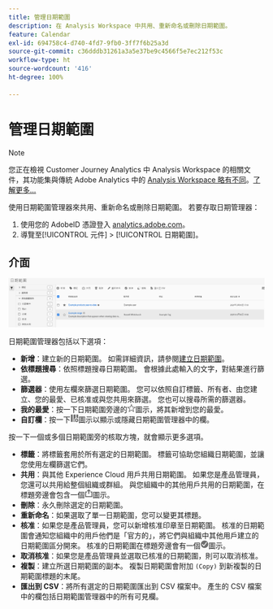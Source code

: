 ```yaml
---
title: 管理日期範圍
description: 在 Analysis Workspace 中共用、重新命名或刪除日期範圍。
feature: Calendar
exl-id: 694758c4-d740-4fd7-9fb0-3ff7f6b25a3d
source-git-commit: c36dddb31261a3a5e37be9c4566f5e7ec212f53c
workflow-type: ht
source-wordcount: '416'
ht-degree: 100%

---
```


# 管理日期範圍

>[!NOTE]
>
>您正在檢視 Customer Journey Analytics 中 Analysis Workspace 的相關文件，其功能集與傳統 Adobe Analytics 中的 [Analysis Workspace 略有不同](https://experienceleague.adobe.com/docs/analytics/analyze/analysis-workspace/home.html?lang=zh-Hant)。[了解更多...](/help/getting-started/cja-aa.md)

使用日期範圍管理器來共用、重新命名或刪除日期範圍。 若要存取日期管理器：

1. 使用您的 AdobeID 憑證登入 [analytics.adobe.com](https://analytics.adobe.com)。
1. 導覽至[!UICONTROL 元件] > [!UICONTROL 日期範圍]。

## 介面

![UI](../assets/date-range-ui.png)

日期範圍管理器包括以下選項：

* **新增**：建立新的日期範圍。 如需詳細資訊，請參閱[建立日期範圍](create.md)。
* **依標題搜尋**：依照標題搜尋日期範圍。 會根據此處輸入的文字，對結果進行篩選。
* **篩選器**：使用左欄來篩選日期範圍。 您可以依照自訂標籤、所有者、由您建立、您的最愛、已核准或與您共用來篩選。 您也可以搜尋所需的篩選器。
* **我的最愛**：按一下日期範圍旁邊的![星星](../assets/star.png)圖示，將其新增到您的最愛。
* **自訂欄**：按一下![欄](../assets/columns.png)圖示以顯示或隱藏日期範圍管理器中的欄。

按一下一個或多個日期範圍旁的核取方塊，就會顯示更多選項。

* **標籤**：將標籤套用於所有選定的日期範圍。 標籤可協助您組織日期範圍，並讓您使用左欄篩選它們。
* **共用**：與其他 Experience Cloud 用戶共用日期範圍。 如果您是產品管理員，您還可以共用給整個組織或群組。 與您組織中的其他用戶共用的日期範圍，在標題旁邊會包含一個![共用](../assets/shared.png)圖示。
* **刪除**：永久刪除選定的日期範圍。
* **重新命名**：如果選取了單一日期範圍，您可以變更其標題。
* **核准**：如果您是產品管理員，您可以新增核准印章至日期範圍。 核准的日期範圍會通知您組織中的用戶他們是「官方的」，將它們與組織中其他用戶建立的日期範圍區分開來。 核准的日期範圍在標題旁邊會有一個![核准](../assets/approved.png)圖示。
* **取消核准**：如果您是產品管理員並選取已核准的日期範圍，則可以取消核准。
* **複製**：建立所選日期範圍的副本。 複製日期範圍會附加 `(Copy)` 到新複製的日期範圍標題的末尾。
* **匯出到 CSV**：將所有選定的日期範圍匯出到 CSV 檔案中。 產生的 CSV 檔案中的欄包括日期範圍管理器中的所有可見欄。

